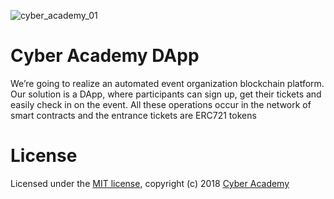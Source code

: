 ![cyber_academy_01](https://camo.githubusercontent.com/570941ccc5af616edbe376dcfd8d75978223b261/68747470733a2f2f63646e2e65766275632e636f6d2f6576656e746c6f676f732f3235363732393335332f796f75747562652e706e67)
# Cyber Academy DApp
We’re going to realize an automated event organization blockchain platform. Our solution is a DApp, where participants can sign up, get their tickets and easily check in on the event. All these operations occur in the network of smart contracts and the entrance tickets are ERC721 tokens
# License
Licensed under the [MIT license](https://github.com/cyberevents/cyber-academy-dapp/edit/master/LICENSE), copyright (c) 2018 [Cyber Academy](https://github.com/cyberevents)
